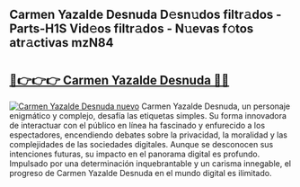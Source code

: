 ## Carmen Yazalde Desnuda D𝚎sn𝚞dos filtr𝚊dos - Parts-H1S Vid𝚎os filtr𝚊dos - N𝚞evas f𝚘tos atr𝚊ctivas mzN84

# <h2><a href="http://mb11apv.tromn.icu/?c=Carmen+Yazalde+Desnuda">🔗👉👉👉 Carmen Yazalde Desnuda 🔗🔗</a></h2>

[![Carmen Yazalde Desnuda nuevo](https://i.imgur.com/pEAQMta.gif)](http://mb11apv.tromn.icu/?c=Carmen+Yazalde+Desnuda)
Carmen Yazalde Desnuda, un personaje enigmático y complejo, desafía las etiquetas simples. Su forma innovadora de interactuar con el público en línea ha fascinado y enfurecido a los espectadores, encendiendo debates sobre la privacidad, la moralidad y las complejidades de las sociedades digitales. Aunque se desconocen sus intenciones futuras, su impacto en el panorama digital es profundo. Impulsado por una determinación inquebrantable y un carisma innegable, el progreso de Carmen Yazalde Desnuda en el mundo digital es ilimitado.

